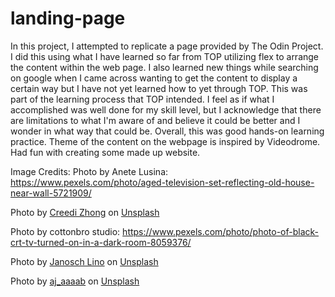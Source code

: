 # landing-page

In this project, I attempted to replicate a page provided by The Odin Project. I did this using what I have learned so far from TOP utilizing flex to arrange the content within the web page. I also learned new things while searching on google when I came across wanting to get the content to display a certain way but I have not yet learned how to yet through TOP. This was part of the learning process that TOP intended. I feel as if what I accomplished was well done for my skill level, but I acknowledge that there are limitations to what I'm aware of and believe it could be better and I wonder in what way that could be. Overall, this was good hands-on learning practice. 
Theme of the content on the webpage is inspired by Videodrome. Had fun with creating some made up website.




Image Credits:
Photo by Anete Lusina: https://www.pexels.com/photo/aged-television-set-reflecting-old-house-near-wall-5721909/

Photo by <a href="https://unsplash.com/@creedi?utm_content=creditCopyText&utm_medium=referral&utm_source=unsplash">Creedi Zhong</a> on <a href="https://unsplash.com/photos/powered-on-black-led-monitor-krp1-vElSCI?utm_content=creditCopyText&utm_medium=referral&utm_source=unsplash">Unsplash</a>

Photo by cottonbro studio: https://www.pexels.com/photo/photo-of-black-crt-tv-turned-on-in-a-dark-room-8059376/

Photo by <a href="https://unsplash.com/@janoschlino?utm_content=creditCopyText&utm_medium=referral&utm_source=unsplash">Janosch Lino</a> on <a href="https://unsplash.com/photos/a-shadow-of-a-man-walking-down-a-sidewalk-fCzIfqhdUxE?utm_content=creditCopyText&utm_medium=referral&utm_source=unsplash">Unsplash</a>
  
Photo by <a href="https://unsplash.com/@ajing_?utm_content=creditCopyText&utm_medium=referral&utm_source=unsplash">aj_aaaab</a> on <a href="https://unsplash.com/photos/crt-tv-turned-on-UuGGxuBfYic?utm_content=creditCopyText&utm_medium=referral&utm_source=unsplash">Unsplash</a>
  